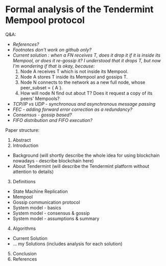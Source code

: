 # Formal analysis of the Tendermint Mempool protocol

Q&A:
- *References?*
- *Footnotes don't work on github only?*
- *Current solution : when a FN receives T, does it drop it if it is inside its Mempool, or does it re-gossip it? I understood that it drops T, but now I'm wondering if that is okay, because:*
  1. Node A receives T which is not inside its Mempool.
  2. Node A stores T inside its Mempool and gossips T.
  3. Node N connects to the network as a new full node, whose peer_subset = { A }.
  4. How will node N find out about T? Does it request a copy of its peers' Mempools?
- *TCP/IP vs UDP - synchronous and asynchronous message passing*
- *FEC - adding forward error correction as a redundancy?*
- *Consensus - gossip based?*
- *FIFO distribution and FIFO execution?*

Paper structure:
1. Abstract
2. Introduction
* Background (will shortly describe the whole idea for using blockchain nowadays - describe blockchain here)
* About Tendermint (will describe the Tendermint platform without attention to details)
3. Definitions
* State Machine Replication
* Mempool
* Gossip communication protocol
* System model - basics
* System model - consensus & gossip
* System model - assumptions & summary
4. Algorithms
* Current Solution
* ... my Solutions (includes analysis for each solution)
5. Conclusion
6. References
